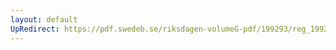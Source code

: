 ```yaml
---
layout: default
UpRedirect: https://pdf.swedeb.se/riksdagen-volumeG-pdf/199293/reg_199293/reg_199293_0218.pdf
---
```

